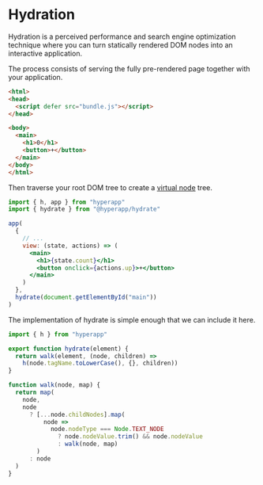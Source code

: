# Hydration

Hydration is a perceived performance and search engine optimization technique where you can turn statically rendered DOM nodes into an interactive application.

The process consists of serving the fully pre-rendered page together with your application.

```html
<html>
<head>
  <script defer src="bundle.js"></script>
</head>

<body>
  <main>
    <h1>0</h1>
    <button>+</button>
  </main>
</body>
</html>
```

Then traverse your root DOM tree to create a [virtual node](/docs/vdom.md#virtual-nodes) tree.

```jsx
import { h, app } from "hyperapp"
import { hydrate } from "@hyperapp/hydrate"

app(
  {
    // ...
    view: (state, actions) => (
      <main>
        <h1>{state.count}</h1>
        <button onclick={actions.up}>+</button>
      </main>
    )
  },
  hydrate(document.getElementById("main"))
)
```

The implementation of hydrate is simple enough that we can include it here.

```jsx
import { h } from "hyperapp"

export function hydrate(element) {
  return walk(element, (node, children) =>
    h(node.tagName.toLowerCase(), {}, children))
}

function walk(node, map) {
  return map(
    node,
    node
      ? [...node.childNodes].map(
          node =>
            node.nodeType === Node.TEXT_NODE
              ? node.nodeValue.trim() && node.nodeValue
              : walk(node, map)
        )
      : node
  )
}
```
